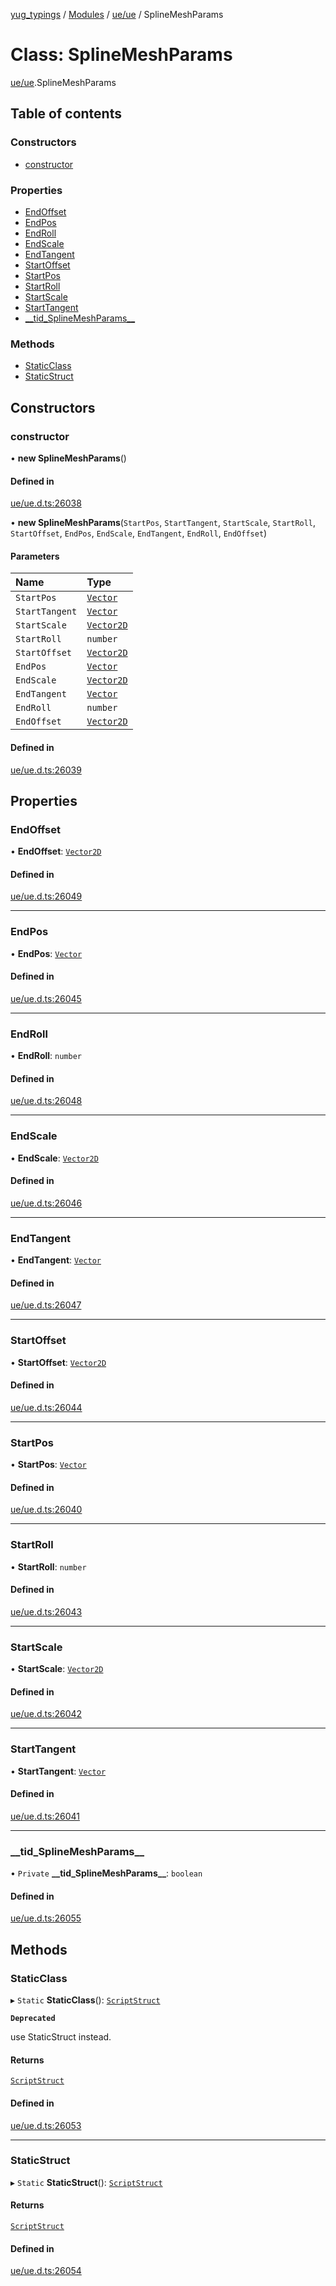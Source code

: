 [yug_typings](../README.md) / [Modules](../modules.md) / [ue/ue](../modules/ue_ue.md) / SplineMeshParams

# Class: SplineMeshParams

[ue/ue](../modules/ue_ue.md).SplineMeshParams

## Table of contents

### Constructors

- [constructor](ue_ue.SplineMeshParams.md#constructor)

### Properties

- [EndOffset](ue_ue.SplineMeshParams.md#endoffset)
- [EndPos](ue_ue.SplineMeshParams.md#endpos)
- [EndRoll](ue_ue.SplineMeshParams.md#endroll)
- [EndScale](ue_ue.SplineMeshParams.md#endscale)
- [EndTangent](ue_ue.SplineMeshParams.md#endtangent)
- [StartOffset](ue_ue.SplineMeshParams.md#startoffset)
- [StartPos](ue_ue.SplineMeshParams.md#startpos)
- [StartRoll](ue_ue.SplineMeshParams.md#startroll)
- [StartScale](ue_ue.SplineMeshParams.md#startscale)
- [StartTangent](ue_ue.SplineMeshParams.md#starttangent)
- [\_\_tid\_SplineMeshParams\_\_](ue_ue.SplineMeshParams.md#__tid_splinemeshparams__)

### Methods

- [StaticClass](ue_ue.SplineMeshParams.md#staticclass)
- [StaticStruct](ue_ue.SplineMeshParams.md#staticstruct)

## Constructors

### constructor

• **new SplineMeshParams**()

#### Defined in

[ue/ue.d.ts:26038](https://github.com/YugMetaverse/yug_typings/blob/25cad34/ue/ue.d.ts#L26038)

• **new SplineMeshParams**(`StartPos`, `StartTangent`, `StartScale`, `StartRoll`, `StartOffset`, `EndPos`, `EndScale`, `EndTangent`, `EndRoll`, `EndOffset`)

#### Parameters

| Name | Type |
| :------ | :------ |
| `StartPos` | [`Vector`](ue_ue_s.Vector.md) |
| `StartTangent` | [`Vector`](ue_ue_s.Vector.md) |
| `StartScale` | [`Vector2D`](ue_ue_s.Vector2D.md) |
| `StartRoll` | `number` |
| `StartOffset` | [`Vector2D`](ue_ue_s.Vector2D.md) |
| `EndPos` | [`Vector`](ue_ue_s.Vector.md) |
| `EndScale` | [`Vector2D`](ue_ue_s.Vector2D.md) |
| `EndTangent` | [`Vector`](ue_ue_s.Vector.md) |
| `EndRoll` | `number` |
| `EndOffset` | [`Vector2D`](ue_ue_s.Vector2D.md) |

#### Defined in

[ue/ue.d.ts:26039](https://github.com/YugMetaverse/yug_typings/blob/25cad34/ue/ue.d.ts#L26039)

## Properties

### EndOffset

• **EndOffset**: [`Vector2D`](ue_ue_s.Vector2D.md)

#### Defined in

[ue/ue.d.ts:26049](https://github.com/YugMetaverse/yug_typings/blob/25cad34/ue/ue.d.ts#L26049)

___

### EndPos

• **EndPos**: [`Vector`](ue_ue_s.Vector.md)

#### Defined in

[ue/ue.d.ts:26045](https://github.com/YugMetaverse/yug_typings/blob/25cad34/ue/ue.d.ts#L26045)

___

### EndRoll

• **EndRoll**: `number`

#### Defined in

[ue/ue.d.ts:26048](https://github.com/YugMetaverse/yug_typings/blob/25cad34/ue/ue.d.ts#L26048)

___

### EndScale

• **EndScale**: [`Vector2D`](ue_ue_s.Vector2D.md)

#### Defined in

[ue/ue.d.ts:26046](https://github.com/YugMetaverse/yug_typings/blob/25cad34/ue/ue.d.ts#L26046)

___

### EndTangent

• **EndTangent**: [`Vector`](ue_ue_s.Vector.md)

#### Defined in

[ue/ue.d.ts:26047](https://github.com/YugMetaverse/yug_typings/blob/25cad34/ue/ue.d.ts#L26047)

___

### StartOffset

• **StartOffset**: [`Vector2D`](ue_ue_s.Vector2D.md)

#### Defined in

[ue/ue.d.ts:26044](https://github.com/YugMetaverse/yug_typings/blob/25cad34/ue/ue.d.ts#L26044)

___

### StartPos

• **StartPos**: [`Vector`](ue_ue_s.Vector.md)

#### Defined in

[ue/ue.d.ts:26040](https://github.com/YugMetaverse/yug_typings/blob/25cad34/ue/ue.d.ts#L26040)

___

### StartRoll

• **StartRoll**: `number`

#### Defined in

[ue/ue.d.ts:26043](https://github.com/YugMetaverse/yug_typings/blob/25cad34/ue/ue.d.ts#L26043)

___

### StartScale

• **StartScale**: [`Vector2D`](ue_ue_s.Vector2D.md)

#### Defined in

[ue/ue.d.ts:26042](https://github.com/YugMetaverse/yug_typings/blob/25cad34/ue/ue.d.ts#L26042)

___

### StartTangent

• **StartTangent**: [`Vector`](ue_ue_s.Vector.md)

#### Defined in

[ue/ue.d.ts:26041](https://github.com/YugMetaverse/yug_typings/blob/25cad34/ue/ue.d.ts#L26041)

___

### \_\_tid\_SplineMeshParams\_\_

• `Private` **\_\_tid\_SplineMeshParams\_\_**: `boolean`

#### Defined in

[ue/ue.d.ts:26055](https://github.com/YugMetaverse/yug_typings/blob/25cad34/ue/ue.d.ts#L26055)

## Methods

### StaticClass

▸ `Static` **StaticClass**(): [`ScriptStruct`](ue_ue.ScriptStruct.md)

**`Deprecated`**

use StaticStruct instead.

#### Returns

[`ScriptStruct`](ue_ue.ScriptStruct.md)

#### Defined in

[ue/ue.d.ts:26053](https://github.com/YugMetaverse/yug_typings/blob/25cad34/ue/ue.d.ts#L26053)

___

### StaticStruct

▸ `Static` **StaticStruct**(): [`ScriptStruct`](ue_ue.ScriptStruct.md)

#### Returns

[`ScriptStruct`](ue_ue.ScriptStruct.md)

#### Defined in

[ue/ue.d.ts:26054](https://github.com/YugMetaverse/yug_typings/blob/25cad34/ue/ue.d.ts#L26054)

